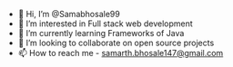 - 👋 Hi, I’m @Samabhosale99
- 👀 I’m interested in Full stack web development
- 🌱 I’m currently learning Frameworks of Java
- 💞️ I’m looking to collaborate on open source projects
- 📫 How to reach me - samarth.bhosale147@gmail.com

<!---
Samabhosale99/Samabhosale99 is a ✨ special ✨ repository because its `README.md` (this file) appears on your GitHub profile.
You can click the Preview link to take a look at your changes.
--->
